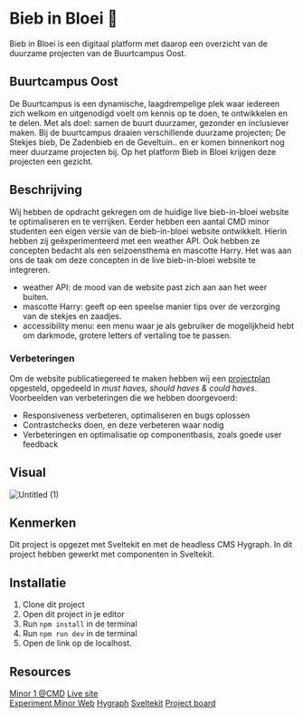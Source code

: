 # Bieb in Bloei 🌱

Bieb in Bloei is een digitaal platform met daarop een overzicht van de duurzame projecten van de Buurtcampus Oost. 

## Buurtcampus Oost
De Buurtcampus is een dynamische, laagdrempelige plek waar iedereen zich welkom en uitgenodigd voelt om kennis op te doen, te ontwikkelen en te delen. Met als doel: samen de buurt duurzamer, gezonder en inclusiever maken.
Bij de buurtcampus draaien verschillende duurzame projecten; De Stekjes bieb, De Zadenbieb en de Geveltuin.. en er komen binnenkort nog meer duurzame projecten bij. Op het platform Bieb in Bloei krijgen deze projecten een gezicht.

## Beschrijving
Wij hebben de opdracht gekregen om de huidige live bieb-in-bloei website te optimaliseren en te verrijken. Eerder hebben een aantal CMD minor studenten een eigen versie van de bieb-in-bloei website ontwikkelt. Hierin hebben zij geëxperimenteerd met een weather API. Ook hebben ze concepten bedacht als een seizoensthema en mascotte Harry. Het was aan ons de taak om deze concepten in de live bieb-in-bloei website te integreren. 
* weather API: de mood van de website past zich aan aan het weer buiten.
* mascotte Harry: geeft op een speelse manier tips over de verzorging van de stekjes en zaadjes. 
* accessibility menu: een menu waar je als gebruiker de mogelijkheid hebt om darkmode, grotere letters of vertaling toe te passen.

### Verbeteringen

Om de website publicatiegereed te maken hebben wij een [projectplan](https://github.com/fdnd-agency/buurtcampus-oost/issues/198) opgesteld, opgedeeld in _must haves, should haves & could haves_.
Voorbeelden van verbeteringen die we hebben doorgevoerd:
* Responsiveness verbeteren, optimaliseren en bugs oplossen
* Contrastchecks doen, en deze verbeteren waar nodig
* Verbeteringen en optimalisatie op componentbasis, zoals goede user feedback

## Visual

![Untitled (1)](https://github.com/user-attachments/assets/d9166e67-513a-409d-85a2-3e7fbb2805d0)

## Kenmerken
Dit project is opgezet met Sveltekit en met de headless CMS Hygraph. In dit project hebben gewerkt met componenten in Sveltekit.

## Installatie
1. Clone dit project
2. Open dit project in je editor
3. Run `npm install` in de terminal
4. Run `npm run dev` in de terminal
5. Open de link op de localhost.


## Resources

[Minor 1 @CMD](https://plantswap-identifier.vercel.app/) 
[Live site](https://bieb-in-bloei.vercel.app/)   
[Experiment Minor Web](https://buurtcampus-oost.onrender.com/)
[Hygraph](https://hygraph.com)
[Sveltekit](https://kit.svelte.dev/docs/introduction)
[Project board](https://github.com/orgs/fdnd-agency/projects/3/views/1)
